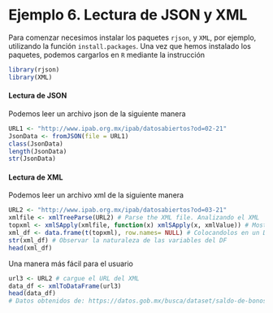 # Ejemplo 6. Lectura de JSON y XML

Para comenzar necesimos instalar los paquetes `rjson`, y `XML`, por ejemplo, utilizando la función `install.packages`. Una vez que hemos instalado los paquetes, podemos cargarlos en `R` mediante la instrucción

```R
library(rjson)
library(XML)
```

#### Lectura de JSON

Podemos leer un archivo json de la siguiente manera

```R
URL1 <- "http://www.ipab.org.mx/ipab/datosabiertos?od=02-21"
JsonData <- fromJSON(file = URL1)
class(JsonData)
length(JsonData)
str(JsonData)
```

#### Lectura de XML

Podemos leer un archivo xml de la siguiente manera

```R
URL2 <- "http://www.ipab.org.mx/ipab/datosabiertos?od=03-21"
xmlfile <- xmlTreeParse(URL2) # Parse the XML file. Analizando el XML
topxml <- xmlSApply(xmlfile, function(x) xmlSApply(x, xmlValue)) # Mostrando los datos de una forma amigable
xml_df <- data.frame(t(topxml), row.names= NULL) # Colocandolos en un Data Frame
str(xml_df) # Observar la naturaleza de las variables del DF
head(xml_df)
```

Una manera más fácil para el usuario

```R
url3 <- URL2 # cargue el URL del XML
data_df <- xmlToDataFrame(url3)
head(data_df)
# Datos obtenidos de: https://datos.gob.mx/busca/dataset/saldo-de-bonos-de-proteccion-al-ahorro-bpas
```
